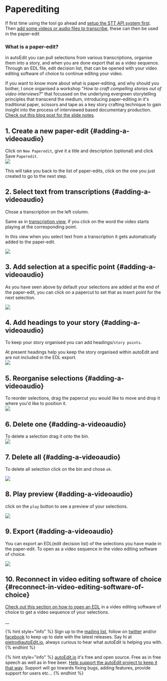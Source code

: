 # Paperediting

If first time using the tool go ahead and [setup the STT API system first](setup-stt-apis/). Then [add some videos or audio files to transcribe](transcribing/), these can then be used in the paper-edit

### What is a paper-edit?

in autoEdit you can pull selections from various transcriptions, organise them into a story, and when you are done export that as a video sequence. Through an EDL file, edit decision list, that can be opened with your video editing software of choice to continue editing your video.

If you want to know more about what is paper-editing, and why should you bother, I once organised a workshop "_How to craft compelling stories out of video interviews?_" that focussed on the underlying evergreen storytelling principles that transcend the medium, introducing paper-editing in it's traditional paper, scissors and tape as a key story crafting technique to gain insight into the process of interviewed based documentary production. [Check out this blog post for the slide notes](http://pietropassarelli.com/wip_london_july2016.html).

## 1. Create a new paper-edit {#adding-a-videoaudio}

Click on `New Paperedit`, give it a title and description \(optional\) and click Save `Paperedit`.  
![](.gitbook/assets/0_paperedit.gif)

This will take you back to the list of paper-edits, click on the one you just created to go to the next step.

## 2. Select text from transcriptions {#adding-a-videoaudio}

Chose a transcription on the left column.

Same as in [transcription view](transcribing/), if you click on the word the video starts playing at the corresponding point.

In this view when you select text from a transcription it gets automatically added to the paper-edit.

![](.gitbook/assets/1_paperedit.gif)

## 3. Add selection at a specific point {#adding-a-videoaudio}

As you have seen above by default your selections are added at the end of the paper-edit, you can click on a papercut to set that as insert point for the next selection.

![](.gitbook/assets/3_paperedit.gif)

## 4. Add headings to your story {#adding-a-videoaudio}

To keep your story organised you can add headings/`story points`.

At present headings help you keep the story organised within autoEdit and are not included in the EDL export.  
![](.gitbook/assets/4_paperedit.gif)

## 5. Reorganise selections {#adding-a-videoaudio}

To reorder selections, drag the papercut you would like to move and drop it where you'd like to position it.  
![](.gitbook/assets/5_paperedit.gif)

## 6. Delete one {#adding-a-videoaudio}

To delete a selection drag it onto the bin.  
![](.gitbook/assets/6_paperedit.gif)

## 7. Delete all {#adding-a-videoaudio}

To delete all selection click on the bin and chose `ok`.

![](.gitbook/assets/11_paperedit.gif)

## 8. Play preview {#adding-a-videoaudio}

click on the `play` button to see a preview of your selections.

![](.gitbook/assets/12_paperedit.gif)

## 9. Export {#adding-a-videoaudio}

You can export an EDL\(edit decision list\) of the selections you have made in the paper-edit. To open as a video sequence in the video editing software of choice.

![](.gitbook/assets/9_paperedit.gif)

## 10. Reconnect in video editing software of choice {#reconnect-in-video-editing-software-of-choice}

[Check out this section on how to open an EDL](https://www.gitbook.com/book/pietropassarelli/autoedit2-user-manual/edit#) in a video editing software of choice to get a video sequence of your selections.

\_\_

{% hint style="info" %}
Sign up to the [mailing list](http://eepurl.com/cMzwSX), follow on [twitter](http://twitter.com/autoEdit2) and/or [facebook](https://www.facebook.com/autoEdit.io/) to keep up to date with the latest releases. Say hi at [pietro@autoEdit.io](mailto:pietro@autoEdit.io?Subject=Hello), always curious to hear what autoEdit is helping you with.
{% endhint %}

{% hint style="info" %}
[autoEdit.io](http://www.autoEdit.io) it's free and open source. Free as in free speech as well as in free beer. [Help support the autoEdit project to keep it that way](https://donorbox.org/c9762eef-0e08-468e-90cb-2d00643697f8?recurring=true). Support will go towards fixing bugs, adding features, provide support for users etc...
{% endhint %}




